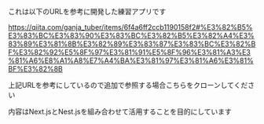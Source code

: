 これは以下のURLを参考に開発した練習アプリです

https://qiita.com/ganja_tuber/items/6f4a6ff2ccb1190158f2#%E3%82%B5%E3%83%BC%E3%83%90%E3%83%BC%E3%82%B5%E3%82%A4%E3%83%89%E3%81%8B%E3%82%89%E3%83%87%E3%83%BC%E3%82%BF%E3%82%92%E5%8F%97%E3%81%91%E5%8F%96%E3%81%A3%E3%81%A6%E8%A1%A8%E7%A4%BA%E3%81%97%E3%81%A6%E3%81%BF%E3%82%8B

上記URLを参考にしているので追加で参照する場合こちらをクローンしてください

内容はNext.jsとNest.jsを組み合わせて活用することを目的にしています

